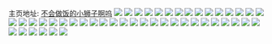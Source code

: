 主页地址: [不会做饭的小狮子啊呜](https://weibo.com/u/2922513855) 
![](https://wx4.sinaimg.cn/mw2000/ae3205bfgy1h7u7qux4cuj20u01sydhp.jpg) 
![](https://wx4.sinaimg.cn/mw2000/ae3205bfgy1h77ivmck6zj21be0zk4qp.jpg) 
![](https://wx4.sinaimg.cn/mw2000/ae3205bfgy1h77ivppal7j22c0340u0y.jpg) 
![](https://wx4.sinaimg.cn/mw2000/ae3205bfgy1h6ugwepfyej20u0140gnv.jpg) 
![](https://wx4.sinaimg.cn/mw2000/ae3205bfgy1h6ugwgiu5fj21900u07gc.jpg) 
![](https://wx4.sinaimg.cn/mw2000/ae3205bfgy1h6ugwhel29j21400u0n1x.jpg) 
![](https://wx4.sinaimg.cn/mw2000/ae3205bfgy1h6ugwdfwxwj20u0190djw.jpg) 
![](https://wx4.sinaimg.cn/mw2000/ae3205bfgy1h6a3s0s5koj20u01syq5f.jpg) 
![](https://wx4.sinaimg.cn/mw2000/ae3205bfgy1h5wmzamnzdj20we0i53yr.jpg) 
![](https://wx4.sinaimg.cn/mw2000/ae3205bfgy1gz47sli368j20u00u0jyz.jpg) 
![](https://wx4.sinaimg.cn/mw2000/ae3205bfgy1gz47smt62oj20u00u0gsd.jpg) 
![](https://wx4.sinaimg.cn/mw2000/ae3205bfgy1gz47sonu9sj20u00u046o.jpg) 
![](https://wx4.sinaimg.cn/mw2000/ae3205bfgy1gz47sprgn0j20u00u0tdv.jpg) 
![](https://wx4.sinaimg.cn/mw2000/ae3205bfgy1gz47squ1fjj20u00u0q63.jpg) 
![](https://wx4.sinaimg.cn/mw2000/ae3205bfgy1gz47srwnu7j20u00u0afm.jpg) 
![](https://wx4.sinaimg.cn/mw2000/ae3205bfgy1gz47stfcyyj20u00u047w.jpg) 
![](https://wx4.sinaimg.cn/mw2000/ae3205bfgy1gz47suw7lsj20u00u0k0w.jpg) 
![](https://wx4.sinaimg.cn/mw2000/ae3205bfgy1gz47sjsnlqj20u00u0128.jpg) 
![](https://wx4.sinaimg.cn/mw2000/ae3205bfgy1gz47swe1frj20u00u0tf1.jpg) 
![](https://wx4.sinaimg.cn/mw2000/ae3205bfgy1gz47sxj597j20u00u0dmh.jpg) 
![](https://wx4.sinaimg.cn/mw2000/003bMzmfgy1guyy4m3a6cj60u01hc44b02.jpg) 
![](https://wx4.sinaimg.cn/mw2000/003bMzmfgy1guyy4kyo7yj60u0140jx602.jpg) 
![](https://wx4.sinaimg.cn/mw2000/ae3205bfgy1grj9mhcndlj20n00c5ab0.jpg) 
![](https://wx4.sinaimg.cn/mw2000/ae3205bfgy1gqr9yq6j9kj20u01hcdsf.jpg) 
![](https://wx4.sinaimg.cn/mw2000/ae3205bfgy1gqr9yrnys9j20u01hcak9.jpg) 
![](https://wx4.sinaimg.cn/mw2000/ae3205bfgy1gqqhmqml0oj22c03401kx.jpg) 
![](https://wx4.sinaimg.cn/mw2000/ae3205bfly1gg76mdt0dmj22c03404qq.jpg) 
![](https://wx4.sinaimg.cn/mw2000/ae3205bfly1gg76mih4kfj22c0340kjl.jpg) 
![](https://wx4.sinaimg.cn/mw2000/ae3205bfly1gg76mg0zeyj22c0340x6p.jpg) 
![](https://wx4.sinaimg.cn/mw2000/ae3205bfly1gg76mmayo2j22c02c07uj.jpg) 
![](https://wx4.sinaimg.cn/mw2000/ae3205bfly1gg76mkugs9j22c02c0e81.jpg) 
![](https://wx4.sinaimg.cn/mw2000/ae3205bfly1gg76mnpixtj21o01o0npd.jpg) 
![](https://wx4.sinaimg.cn/mw2000/ae3205bfly1gg76mjruq6j21o01o0hdt.jpg) 
![](https://wx4.sinaimg.cn/mw2000/ae3205bfly1gg76mo2pycj20v51haalk.jpg) 
![](https://wx4.sinaimg.cn/mw2000/ae3205bfly1gaggko501mj20zk0qoae1.jpg) 
![](https://wx4.sinaimg.cn/mw2000/ae3205bfly1gaggknqtx3j22402tc7wi.jpg) 
![](https://wx4.sinaimg.cn/mw2000/ae3205bfly1g9buhzatvij205r05waad.jpg) 
![](https://wx4.sinaimg.cn/mw2000/ae3205bfly1g9buhzj8fuj20yo0u0gms.jpg) 
![](https://wx4.sinaimg.cn/mw2000/ae3205bfly1g9buhz32a0j204z055dfu.jpg) 
![](https://wx4.sinaimg.cn/mw2000/ae3205bfly1g6t5sk7qhmj21i00u0tnr.jpg) 
![](https://wx4.sinaimg.cn/mw2000/ae3205bfly1g6osy3djlhj202j02u3yr.jpg) 
![](https://wx4.sinaimg.cn/mw2000/ae3205bfly1fsvumjj28pj23402c04qr.jpg) 
![](https://wx4.sinaimg.cn/mw2000/ae3205bfly1fsvumc6fxrj23402c0qv7.jpg) 
![](https://wx4.sinaimg.cn/mw2000/ae3205bfly1frgk19dhojj20hv0iydhw.jpg) 
![](https://wx4.sinaimg.cn/mw2000/ae3205bfly1fqy39pdo33j20yg0pun3k.jpg) 
![](https://wx4.sinaimg.cn/mw2000/ae3205bfgy1foxrchscllj20ku1120xu.jpg) 
